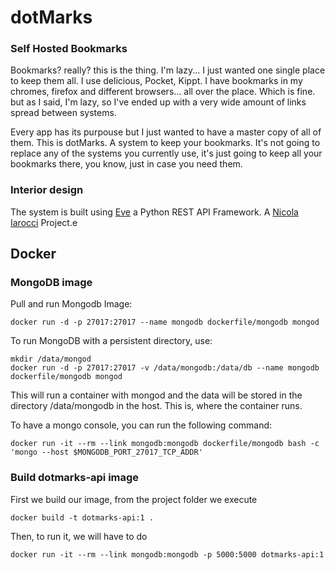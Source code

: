 

dotMarks
========

### Self Hosted Bookmarks

Bookmarks? really? this is the thing. I'm lazy... I just wanted one single place to keep them all. I use delicious, Pocket, Kippt. I have bookmarks in my chromes, firefox and different browsers... all over the place. Which is fine. but as I said, I'm lazy, so I've ended up with a very wide amount of links spread between systems.

Every app has its purpouse but I just wanted to have a master copy of all of them. This is dotMarks. A system to keep your bookmarks. It's not going to replace any of the systems you currently use, it's just going to keep all your bookmarks there, you know, just in case you need them.

### Interior design
The system is built using [Eve][1] a Python REST API Framework. A [Nicola Iarocci][2] Project.e


## Docker


### MongoDB image


Pull and run Mongodb Image:

    docker run -d -p 27017:27017 --name mongodb dockerfile/mongodb mongod

To run MongoDB with a persistent directory, use:

    mkdir /data/mongod
    docker run -d -p 27017:27017 -v /data/mongodb:/data/db --name mongodb dockerfile/mongodb mongod

This will run a container with mongod and the data will be stored in the directory /data/mongodb in the host. This is, where
the container runs.

To have a mongo console, you can run the following command:

    docker run -it --rm --link mongodb:mongodb dockerfile/mongodb bash -c 'mongo --host $MONGODB_PORT_27017_TCP_ADDR'


### Build dotmarks-api image

First we build our image, from the project folder we execute

    docker build -t dotmarks-api:1 .

Then, to run it, we will have to do

    docker run -it --rm --link mongodb:mongodb -p 5000:5000 dotmarks-api:1


  [1]: http://python-eve.org/
  [2]: https://twitter.com/nicolaiarocci